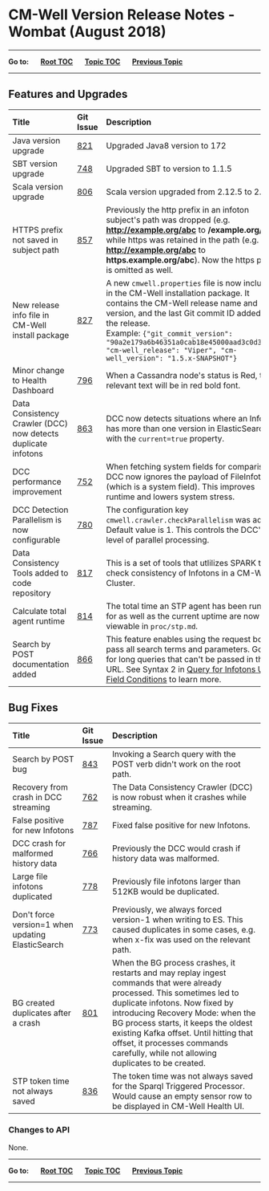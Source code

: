 # CM-Well Version Release Notes - Wombat (August 2018) #

----

**Go to:** &nbsp;&nbsp;&nbsp;&nbsp; [**Root TOC**](CM-Well.RootTOC.md) &nbsp;&nbsp;&nbsp;&nbsp; [**Topic TOC**](ReleaseNotes.TOC.md) &nbsp;&nbsp;&nbsp;&nbsp; [**Previous Topic**](ReleaseNotes.Viper.June.2018.md)

----

## Features and Upgrades ##


Title | Git Issue | Description 
:------|:----------|:------------
Java version upgrade | [821](https://github.com/thomsonreuters/CM-Well/pull/821) | Upgraded Java8 version to 172
SBT version upgrade | [748](https://github.com/thomsonreuters/CM-Well/pull/748) | Upgraded SBT to version to 1.1.5
Scala version upgrade | [806](https://github.com/thomsonreuters/CM-Well/pull/806) | Scala version upgraded from 2.12.5 to 2.12.6
HTTPS prefix not saved in subject path | [857](https://github.com/thomsonreuters/CM-Well/pull/857) | Previously the http prefix in an infoton subject's path was dropped (e.g. **<http://example.org/abc>** to **/example.org/abc**), while https was retained in the path (e.g. **<http://example.org/abc>** to **https.example.org/abc**). Now the https prefix is omitted as well.
New release info file in CM-Well install package | [827](https://github.com/thomsonreuters/CM-Well/pull/827) | A new ```cmwell.properties``` file is now included in the CM-Well installation package. It contains the CM-Well release name and version, and the last Git commit ID added to the release.<br/>Example: `{"git_commit_version": "90a2e179a6b46351a0cab18e45000aad3c0d35c4", "cm-well_release": "Viper", "cm-well_version": "1.5.x-SNAPSHOT"}`
Minor change to Health Dashboard | [796](https://github.com/thomsonreuters/CM-Well/pull/796) | When a Cassandra node's status is Red, the relevant text will be in red bold font.
Data Consistency Crawler (DCC) now detects duplicate infotons | [863](https://github.com/thomsonreuters/CM-Well/pull/863) | DCC now detects situations where an Infoton has more than one version in ElasticSearch with the ```current=true``` property.
DCC performance improvement | [752](https://github.com/thomsonreuters/CM-Well/pull/752) | When fetching system fields for comparison, DCC now ignores the payload of FileInfotons (which is a system field). This improves runtime and lowers system stress.
DCC Detection Parallelism is now configurable | [780](https://github.com/thomsonreuters/CM-Well/pull/780) | The configuration key `cmwell.crawler.checkParallelism` was added. Default value is 1. This controls the DCC's level of parallel processing.
Data Consistency Tools added to code repository | [817](https://github.com/thomsonreuters/CM-Well/pull/817) | This is a set of tools that utlilizes SPARK to check consistency of Infotons in a CM-Well Cluster.
Calculate total agent runtime | [814](https://github.com/thomsonreuters/CM-Well/pull/814) | The total time an STP agent has been running for as well as the current uptime are now viewable in ```proc/stp.md```.
Search by POST documentation added | [866](https://github.com/thomsonreuters/CM-Well/pull/866) | This feature enables using the request body to pass all search terms and parameters. Good for long queries that can't be passed in the URL. See Syntax 2 in [Query for Infotons Using Field Conditions](API.Query.QueryForInfotonsUsingFieldConditions.md) to learn more.

## Bug Fixes ##


Title | Git Issue | Description 
:------|:----------|:------------
Search by POST bug | [843](https://github.com/thomsonreuters/CM-Well/pull/843) | Invoking a Search query with the POST verb didn't work on the root path.
Recovery from crash in DCC streaming | [762](https://github.com/thomsonreuters/CM-Well/pull/762) | The Data Consistency Crawler (DCC) is now robust when it crashes while streaming.
False positive for new Infotons | [787](https://github.com/thomsonreuters/CM-Well/pull/787) | Fixed false positive for new Infotons.
DCC crash for malformed history data | [766](https://github.com/thomsonreuters/CM-Well/pull/766) | Previously the DCC would crash if history data was malformed.
Large file infotons duplicated | [778](https://github.com/thomsonreuters/CM-Well/pull/778) | Previously file infotons larger than 512KB would be duplicated.
Don't force version=1 when updating ElasticSearch | [773](https://github.com/thomsonreuters/CM-Well/pull/773) | Previously, we always forced version-1 when writing to ES. This caused duplicates in some cases, e.g. when x-fix was used on the relevant path.
BG created duplicates after a crash | [801](https://github.com/thomsonreuters/CM-Well/pull/801) | When the BG process crashes, it restarts and may replay ingest commands that were already processed. This sometimes led to duplicate infotons. Now fixed by introducing Recovery Mode: when the BG process starts, it keeps the oldest existing Kafka offset. Until hitting that offset, it processes commands carefully, while not allowing duplicates to be created.
STP token time not always saved | [836](https://github.com/thomsonreuters/CM-Well/pull/836) | The token time was not always saved for the Sparql Triggered Processor. Would cause an empty sensor row to be displayed in CM-Well Health UI.

### Changes to API ###

None.


----

**Go to:** &nbsp;&nbsp;&nbsp;&nbsp; [**Root TOC**](CM-Well.RootTOC.md) &nbsp;&nbsp;&nbsp;&nbsp; [**Topic TOC**](ReleaseNotes.TOC.md) &nbsp;&nbsp;&nbsp;&nbsp; [**Previous Topic**](ReleaseNotes.Viper.June.2018.md)

----